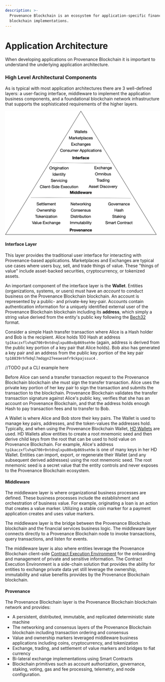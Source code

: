 ```yaml
---
description: >-
  Provenance Blockchain is an ecosystem for application-specific financial services
  blockchain implementations.
---
```


# Application Architecture

When developing applications on Provenance Blockchain it is important to understand the underlying application architecture.  

### High Level Architectural Components

As is typical with most application architectures there are 3 well-defined layers: a user-facing interface, middleware to implement the application business components, and a foundational blockchain network infrastructure that supports the sophisticated requirements of the higher layers.

![](../.gitbook/assets/image%20%281%29.png)



#### Interface Layer

This layer provides the traditional user interface for interacting with Provenance-based applications.  Marketplaces and Exchanges are typical use cases where users buy, sell, and trade things of value.  These "things of value" include asset-backed securities, cryptocurrency, or tokenized assets.

An important component of the interface layer is the **Wallet**.  Entities \(organizations, systems, or users\) must have an _account_ to conduct business on the Provenance Blockchain blockchain.  An account is represented by a public- and private-key key-pair.  Accounts contain authentication information for a uniquely identified external user of the Provenance Blockchain blockchain including its **address**, which simply a string value derived from the entity's public key following the [Bech32](https://en.bitcoin.it/wiki/Bech32) format.  

Consider a simple Hash transfer transaction where Alice is a Hash holder and Bob is the recipient.  Alice holds 100 Hash at address `tp1kaczxflvhq4700r0ntdnqlxpu80xdp869seh9e` \(again, address is derived from the public key portion of a key pair that Alice holds\).  Bob also has generated a key pair and an address from the public key portion of the key pair `tp18839rhfk0ql7mdqgn27eeaesmfr9ckpajssuc4` .  

//TODO put a CLI example here

Before Alice can send a transfer transaction request to the Provenance Blockchain blockchain she must sign the transfer transaction.  Alice uses the private key portion of her key pair to sign the transaction and submits the transaction to the blockchain.  Provenance Blockchain validates the transfer transaction signature against Alice's public key, verifies that she has an account on Provenance Blockchain, and that the address holds enough Hash to pay transaction fees and to transfer to Bob.

A Wallet is where Alice and Bob store their key pairs. The Wallet is used to manage key pairs, addresses, and the token-values the addresses hold.  Typically, and when using the Provenance Blockchain Wallet, [HD Wallets](https://en.bitcoin.it/wiki/BIP_0032) are used.  HD Wallets allow entities to create a root mnemonic seed and then derive child keys from the root that can be used to hold value on Provenance Blockchain.  For example, Alice's address `tp1kaczxflvhq4700r0ntdnqlxpu80xdp869seh9e` is one of many keys in her HD Wallet.  Entities can import, export, or regenerate their Wallet \(and any subsequent derived addresses\) using the root mnemonic seed.  The root mnemonic seed is a secret value that the entity controls and never exposes to the Provenance Blockchain ecosystem.

#### Middleware

The middleware layer is where organizational business processes are defined.  These business processes include the establishment and orchestration of business value.  For example, originating a loan is an action that creates a value marker.  Utilizing a stable coin marker for a payment application creates and uses value markers.

The middleware layer is the bridge between the Provenance Blockchain blockchain and the financial services business logic.  The middleware layer connects directly to a Provenance Blockchain node to invoke transactions, query transactions, and listen for events.

The middleware layer is also where entities leverage the Provenance Blockchain client-side [Contract Execution Environment](../p8e/overview.md) for the onboarding and management of private and sensitive information.  The Contract Execution Environment is a side-chain solution that provides the ability for entities to exchange private data yet still leverage the ownership, immutability and value benefits provides by the Provenance Blockchain blockchain.

#### Provenance

The Provenance Blockchain layer is the Provenance Blockchain blockchain network and provides:

* A persistent, distributed, immutable, and replicated deterministic state machine
* The networking and consensus layers of the Provenance Blockchain blockchain including transaction ordering and consensus
* Value and ownership markers leveraged middleware business applications including coins, cryptocurrency, and tokenization
* Exchange, trading, and settlement of value markers and bridges to fiat currency
* Bi-lateral exchange implementations using Smart Contracts
* Blockchain primitives such as account authorization, governance, staking, voting, gas and fee processing, telemetry, and node configuration.


